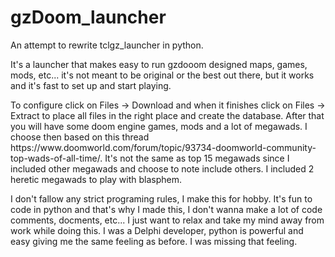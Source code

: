 # gzDoom_launcher
An attempt to rewrite tclgz_launcher in python. </br>
<p>
It's a launcher that makes easy to run gzdooom designed maps, games, mods, etc... it's not meant to be original or the best out there, but it works and it's fast to set up and start playing.
</p>
<p>
To configure click on Files -> Download and when it finishes click on Files -> Extract to place all files in the right place and create the database. After that you will have some doom engine games, mods and a lot of megawads. I choose then based on this thread https://www.doomworld.com/forum/topic/93734-doomworld-community-top-wads-of-all-time/. It's not the same as top 15 megawads since I included other megawads and choose to note include others. I included 2 heretic megawads to play with blasphem.
</p>
<p>
I don't fallow any strict programing rules, I make this for hobby. It's fun to code in python and that's why I made this, I don't wanna make a lot of code comments, docments, etc... I just want to relax and take my mind away from work while doing this. I was a Delphi developer, python is powerful and easy giving me the same feeling as before. I was missing that feeling.
</p>
